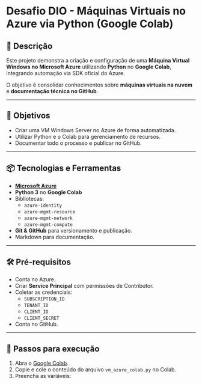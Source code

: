 # Desafio DIO - Máquinas Virtuais no Azure via Python (Google Colab)

## 📃 Descrição
Este projeto demonstra a criação e configuração de uma **Máquina Virtual Windows no Microsoft Azure** utilizando **Python** no **Google Colab**, integrando automação via SDK oficial do Azure.

O objetivo é consolidar conhecimentos sobre **máquinas virtuais na nuvem** e **documentação técnica no GitHub**.

---

## 🎯 Objetivos
- Criar uma VM Windows Server no Azure de forma automatizada.
- Utilizar Python e o Colab para gerenciamento de recursos.
- Documentar todo o processo e publicar no GitHub.

---

## 📦 Tecnologias e Ferramentas
- **[Microsoft Azure](https://azure.microsoft.com/)**
- **Python 3** no **Google Colab**
- Bibliotecas: 
  - `azure-identity`
  - `azure-mgmt-resource`
  - `azure-mgmt-network`
  - `azure-mgmt-compute`
- **Git & GitHub** para versionamento e publicação.
- Markdown para documentação.

---

## 🛠️ Pré-requisitos
- Conta no Azure.
- Criar **Service Principal** com permissões de Contributor.
- Coletar as credenciais:
  - `SUBSCRIPTION_ID`
  - `TENANT_ID`
  - `CLIENT_ID`
  - `CLIENT_SECRET`
- Conta no GitHub.

---

## 🚀 Passos para execução
1. Abra o [Google Colab](https://colab.research.google.com/).
2. Copie e cole o conteúdo do arquivo `vm_azure_colab.py` no Colab.
3. Preencha as variáveis:

